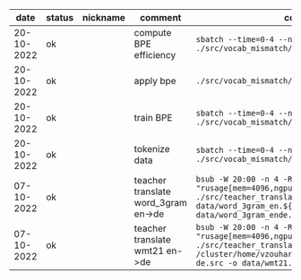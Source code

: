 |date|status|nickname|comment|command|
|-|-|-|-|-|
|20-10-2022|ok||compute BPE efficiency|`sbatch --time=0-4 --ntasks=6 --mem-per-cpu=6G ./src/vocab_mismatch/compute_bpe_len.sh`|
|20-10-2022|ok||apply bpe|`./src/vocab_mismatch/encode_bpe.sh`|
|20-10-2022|ok||train BPE|`sbatch --time=0-4 --ntasks=15 --mem-per-cpu=2G ./src/vocab_mismatch/train_bpe.sh`|
|20-10-2022|ok||tokenize data|`sbatch --time=0-4 --ntasks=15 --mem-per-cpu=3G ./src/vocab_mismatch/tokenize_data.sh`|
|07-10-2022|ok||teacher translate word_3gram en->de|`bsub -W 20:00 -n 4 -R "rusage[mem=4096,ngpus_excl_p=1]" ./src/teacher_translate.py -i data/word_3gram_en.${i}.txt -o data/word_3gram_ende.${i}.txt`|
|07-10-2022|ok||teacher translate wmt21 en->de|`bsub -W 20:00 -n 4 -R "rusage[mem=4096,ngpus_excl_p=1]" ./src/teacher_translate.py -i /cluster/home/vzouhar/.sacrebleu/wmt21/wmt21.en-de.src -o data/wmt21.en-de.teacher-tgt`|